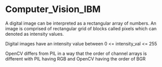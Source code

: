 # Computer_Vision_IBM

A digital image can be interpreted as a rectangular array of numbers. An image is comprised of rectangular grid of blocks called pixels which can denoted as intensity values.

Digital images have an intensity value between 0 <= intensity_val <= 255

OpenCV differs from PIL in a way that the order of channel arrays is different with PIL having RGB and OpenCV having the order of BGR


